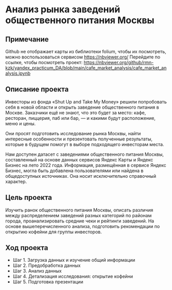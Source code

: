 # Анализ рынка заведений общественного питания Москвы

## Примечание
Github не отображает карты из библиотеки folium, чтобы их посмотреть, можно воспользоваться сервисом https://nbviewer.org/
Перейдите по ссылке, чтобы посмотреть проект:
https://nbviewer.org/github/rmn-kzk/yandex_practicum_DA/blob/main/cafe_market_analysis/cafe_market_analysis.ipynb

## Описание проекта
Инвесторы из фонда «Shut Up and Take My Money» решили попробовать себя в новой области и открыть заведение общественного питания в Москве. Заказчики ещё не знают, что это будет за место: кафе, ресторан, пиццерия, паб или бар, — и какими будут расположение, меню и цены.

Они просят подготовить исследование рынка Москвы, найти интересные особенности и презентовать полученные результаты, которые в будущем помогут в выборе подходящего инвесторам места.

Нам доступен датасет с заведениями общественного питания Москвы, составленный на основе данных сервисов Яндекс Карты и Яндекс Бизнес на лето 2022 года. Информация, размещённая в сервисе Яндекс Бизнес, могла быть добавлена пользователями или найдена в общедоступных источниках. Она носит исключительно справочный характер.


## Цель проекта
Изучить ранок общественного питания Москвы, описать различия между распределением заведений разных категорий по районам города, проанализировать средние чеки и рейтинги заведений. На основе вышеперечисленного анализа, подготовить рекомендации по открытию кофейни для группы инвесторов.


## Ход проекта
- Шаг 1. Загрузка данных и изучение общий информации
- Шаг 2. Предобработка данных
- Шаг 3. Анализ данных
- Шаг 4. Детализация исследования: открытие кофейни
- Шаг 5. Подготовка презентации
